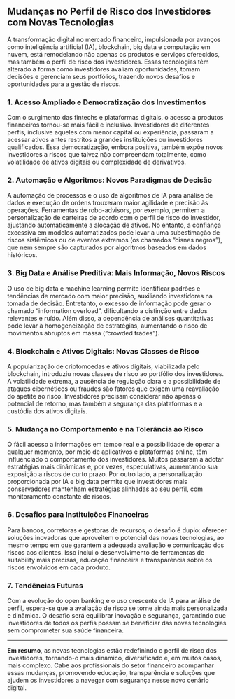 ## Mudanças no Perfil de Risco dos Investidores com Novas Tecnologias

A transformação digital no mercado financeiro, impulsionada por avanços como inteligência artificial (IA), blockchain, big data e computação em nuvem, está remodelando não apenas os produtos e serviços oferecidos, mas também o perfil de risco dos investidores. Essas tecnologias têm alterado a forma como investidores avaliam oportunidades, tomam decisões e gerenciam seus portfólios, trazendo novos desafios e oportunidades para a gestão de riscos.

### 1. **Acesso Ampliado e Democratização dos Investimentos**

Com o surgimento das fintechs e plataformas digitais, o acesso a produtos financeiros tornou-se mais fácil e inclusivo. Investidores de diferentes perfis, inclusive aqueles com menor capital ou experiência, passaram a acessar ativos antes restritos a grandes instituições ou investidores qualificados. Essa democratização, embora positiva, também expõe novos investidores a riscos que talvez não compreendam totalmente, como volatilidade de ativos digitais ou complexidade de derivativos.

### 2. **Automação e Algoritmos: Novos Paradigmas de Decisão**

A automação de processos e o uso de algoritmos de IA para análise de dados e execução de ordens trouxeram maior agilidade e precisão às operações. Ferramentas de robo-advisors, por exemplo, permitem a personalização de carteiras de acordo com o perfil de risco do investidor, ajustando automaticamente a alocação de ativos. No entanto, a confiança excessiva em modelos automatizados pode levar a uma subestimação de riscos sistêmicos ou de eventos extremos (os chamados “cisnes negros”), que nem sempre são capturados por algoritmos baseados em dados históricos.

### 3. **Big Data e Análise Preditiva: Mais Informação, Novos Riscos**

O uso de big data e machine learning permite identificar padrões e tendências de mercado com maior precisão, auxiliando investidores na tomada de decisão. Entretanto, o excesso de informação pode gerar o chamado “information overload”, dificultando a distinção entre dados relevantes e ruído. Além disso, a dependência de análises quantitativas pode levar à homogeneização de estratégias, aumentando o risco de movimentos abruptos em massa (“crowded trades”).

### 4. **Blockchain e Ativos Digitais: Novas Classes de Risco**

A popularização de criptomoedas e ativos digitais, viabilizada pelo blockchain, introduziu novas classes de risco ao portfólio dos investidores. A volatilidade extrema, a ausência de regulação clara e a possibilidade de ataques cibernéticos ou fraudes são fatores que exigem uma reavaliação do apetite ao risco. Investidores precisam considerar não apenas o potencial de retorno, mas também a segurança das plataformas e a custódia dos ativos digitais.

### 5. **Mudança no Comportamento e na Tolerância ao Risco**

O fácil acesso a informações em tempo real e a possibilidade de operar a qualquer momento, por meio de aplicativos e plataformas online, têm influenciado o comportamento dos investidores. Muitos passaram a adotar estratégias mais dinâmicas e, por vezes, especulativas, aumentando sua exposição a riscos de curto prazo. Por outro lado, a personalização proporcionada por IA e big data permite que investidores mais conservadores mantenham estratégias alinhadas ao seu perfil, com monitoramento constante de riscos.

### 6. **Desafios para Instituições Financeiras**

Para bancos, corretoras e gestoras de recursos, o desafio é duplo: oferecer soluções inovadoras que aproveitem o potencial das novas tecnologias, ao mesmo tempo em que garantem a adequada avaliação e comunicação dos riscos aos clientes. Isso inclui o desenvolvimento de ferramentas de suitability mais precisas, educação financeira e transparência sobre os riscos envolvidos em cada produto.

### 7. **Tendências Futuras**

Com a evolução do open banking e o uso crescente de IA para análise de perfil, espera-se que a avaliação de risco se torne ainda mais personalizada e dinâmica. O desafio será equilibrar inovação e segurança, garantindo que investidores de todos os perfis possam se beneficiar das novas tecnologias sem comprometer sua saúde financeira.

---

**Em resumo**, as novas tecnologias estão redefinindo o perfil de risco dos investidores, tornando-o mais dinâmico, diversificado e, em muitos casos, mais complexo. Cabe aos profissionais do setor financeiro acompanhar essas mudanças, promovendo educação, transparência e soluções que ajudem os investidores a navegar com segurança nesse novo cenário digital.